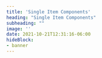 ```yaml
---
title: 'Single Item Components'
heading: "Single Item Components"
subheading: ""
image: ''
date: 2021-10-21T12:31:16-06:00
hideBlock:
- banner
---
```

